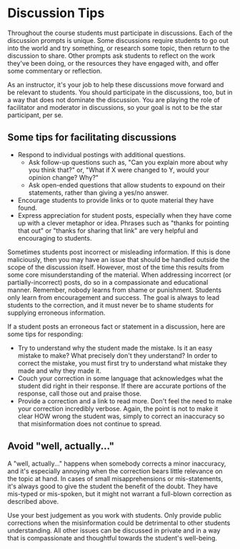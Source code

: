 # Discussion Tips

Throughout the course students must participate in discussions. Each of the discussion prompts is unique. Some discussions require students to go out into the world and try something, or research some topic, then return to the discussion to share. Other prompts ask students to reflect on the work they've been doing, or the resources they have engaged with, and offer some commentary or reflection.

As an instructor, it's your job to help these discussions move forward and be relevant to students. You should participate in the discussions, too, but in a way that does not dominate the discussion. You are playing the role of facilitator and moderator in discussions, so your goal is not to be the star participant, per se.

## Some tips for facilitating discussions

* Respond to individual postings with additional questions.
    * Ask follow-up questions such as, "Can you explain more about why you think that?" or, "What if X were changed to Y, would your opinion change? Why?" 
    * Ask open-ended questions that allow students to expound on their statements, rather than giving a yes/no answer. 
* Encourage students to provide links or to quote material they have found.
* Express appreciation for student posts, especially when they have come up with a clever metaphor or idea. Phrases such as "thanks for pointing that out" or "thanks for sharing that link" are very helpful and encouraging to students.

Sometimes students post incorrect or misleading information. If this is done maliciously, then you may have an issue that should be handled outside the scope of the discussion itself. However, most of the time this results from some core misunderstanding of the material. When addressing incorrect (or partially-incorrect) posts, do so in a compassionate and educational manner. Remember, nobody learns from shame or punishment. Students only learn from encouragement and success. The goal is always to lead students to the correction, and it must never be to shame students for supplying erroneous information.

If a student posts an erroneous fact or statement in a discussion, here are some tips for responding:

* Try to understand why the student made the mistake. Is it an easy mistake to make? What precisely don't they understand? In order to correct the mistake, you must first try to understand what mistake they made and why they made it.
* Couch your correction in some language that acknowledges what the student did right in their response. If there are accurate portions of the response, call those out and praise those. 
* Provide a correction and a link to read more. Don't feel the need to make your correction incredibly verbose. Again, the point is not to make it clear HOW wrong the student was, simply to correct an inaccuracy so that misinformation does not continue to spread.

## Avoid "well, actually..."

A "well, actually..." happens when somebody corrects a minor inaccuracy, and it's especially annoying when the correction bears little relevance on the topic at hand. In cases of small misapprehensions or mis-statements, it's always good to give the student the benefit of the doubt. They have mis-typed or mis-spoken, but it might not warrant a full-blown correction as described above. 

Use your best judgement as you work with students. Only provide public corrections when the misinformation could be detrimental to other students understanding. All other issues can be discussed in private and in a way that is compassionate and thoughtful towards the student's well-being.
